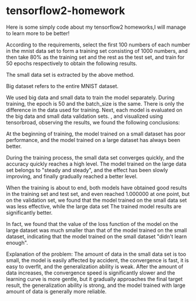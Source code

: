 # tensorflow2-homework
Here is some simply code about my tensorflow2 homeworks,I will manage to learn more to be better!

According to the requirements, select the first 100 numbers of each number in the mnist data set to form a training set consisting of 1000 numbers, and then take 80% as the training set and the rest as the test set, and train for 50 epochs respectively to obtain the following results.

The small data set is extracted by the above method.

Big dataset refers to the entire MNIST dataset.

We used big data and small data to train the model separately. During training, the epoch is 50 and the batch_size is the same. There is only the difference in the data used for training. Next, each model is evaluated on the big data and small data validation sets. , and visualized using tensorbroad, observing the results, we found the following conclusions:

At the beginning of training, the model trained on a small dataset has poor performance, and the model trained on a large dataset has always been better.

During the training process, the small data set converges quickly, and the accuracy quickly reaches a high level. The model trained on the large data set belongs to "steady and steady", and the effect has been slowly improving, and finally gradually reached a better level.

When the training is about to end, both models have obtained good results in the training set and test set, and even reached 1.000000 at one point, but on the validation set, we found that the model trained on the small data set was less effective, while the large data set The trained model results are significantly better.

In fact, we found that the value of the loss function of the model on the large dataset was much smaller than that of the model trained on the small dataset, indicating that the model trained on the small dataset "didn't learn enough".

Explanation of the problem: The amount of data in the small data set is too small, the model is easily affected by accident, the convergence is fast, it is easy to overfit, and the generalization ability is weak. After the amount of data increases, the convergence speed is significantly slower and the learning curve is more gentle, but it gradually approaches the final target result, the generalization ability is strong, and the model trained with large amount of data is generally more reliable.

